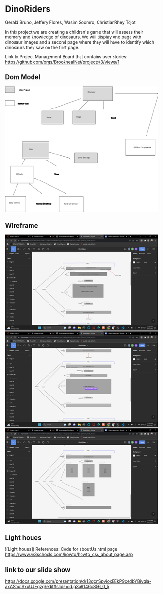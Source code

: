 # DinoRiders
Gerald Bruno, Jeffery Flores, Wasim Soomro, ChristianRhey Tojot 

In this project we are creating a children's game that will assess their memory and knowledge of dinosaurs. We will display one page with dinosaur images and a second page where they will have to identify which dinosaurs they saw on the first page.

Link to Project Management Board that contains user stories:
https://github.com/orgs/BrooknealNet/projects/3/views/1

## Dom Model
![Dom Model](img/Vectordommodel.jpg)
## WIreframe
![Wireframe page 1](img/page1.png)
![Wireframe page 2](img/page2.png)
![Wireframe page 3](img/page3.png)
## Light houes 
![Light houes](
References:
Code for aboutUs.html page
https://www.w3schools.com/howto/howto_css_about_page.asp

## link to our slide show
https://docs.google.com/presentation/d/13gcnSpvioxEEkP9cedbYBivqla-axASouISxxUJEgzg/edit#slide=id.g3a9146c856_0_5
